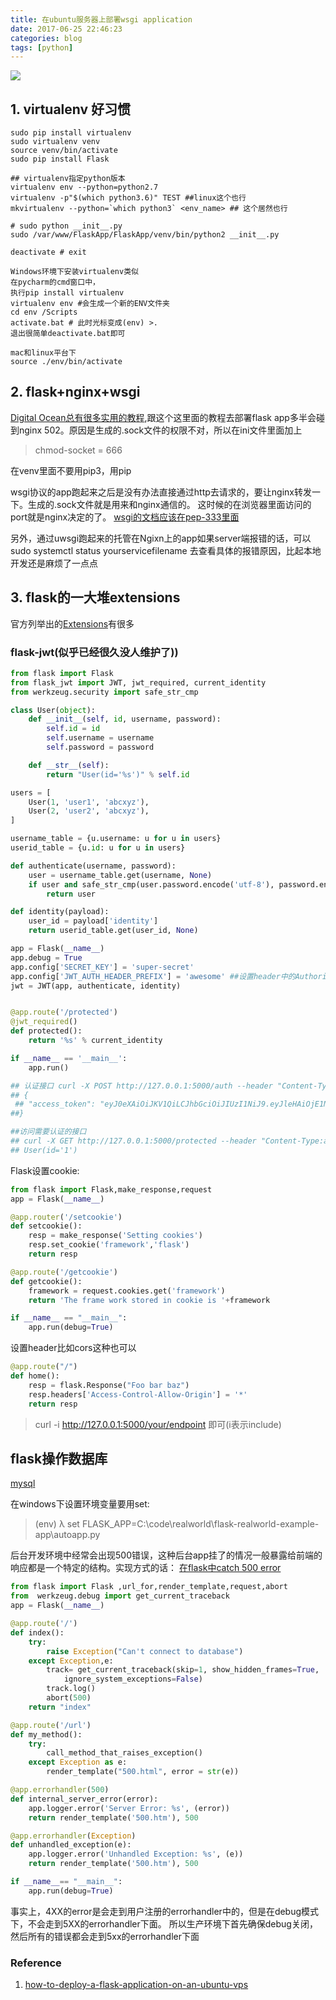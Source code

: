 ```yaml
---
title: 在ubuntu服务器上部署wsgi application
date: 2017-06-25 22:46:23
categories: blog
tags: [python]
---
```


![](https://www.haldir66.ga/static/imgs/ChMkJ1fAMmKIIFpWAA_5Us41gQkAAUv1QE2Pp8AD_lq599.jpg)
<!--more-->

## 1. virtualenv 好习惯

```shell
sudo pip install virtualenv
sudo virtualenv venv
source venv/bin/activate
sudo pip install Flask

## virtualenv指定python版本
virtualenv env --python=python2.7
virtualenv -p"$(which python3.6)" TEST ##linux这个也行
mkvirtualenv --python=`which python3` <env_name> ## 这个居然也行

# sudo python __init__.py
sudo /var/www/FlaskApp/FlaskApp/venv/bin/python2 __init__.py

deactivate # exit

Windows环境下安装virtualenv类似
在pycharm的cmd窗口中，
执行pip install virtualenv
virtualenv env #会生成一个新的ENV文件夹
cd env /Scripts
activate.bat # 此时光标变成(env) >.
退出很简单deactivate.bat即可

mac和linux平台下
source ./env/bin/activate
```


## 2. flask+nginx+wsgi
[Digital Ocean总有很多实用的教程](https://www.digitalocean.com/community/tutorials/how-to-serve-flask-applications-with-uwsgi-and-nginx-on-ubuntu-16-04),跟这个这里面的教程去部署flask app多半会碰到nginx 502。原因是生成的.sock文件的权限不对，所以在ini文件里面加上

> chmod-socket = 666

在venv里面不要用pip3，用pip

wsgi协议的app跑起来之后是没有办法直接通过http去请求的，要让nginx转发一下。生成的.sock文件就是用来和nginx通信的。
这时候的在浏览器里面访问的port就是nginx决定的了。
[wsgi的文档应该在pep-333里面](https://www.python.org/dev/peps/pep-3333/)

另外，通过uwsgi跑起来的托管在Ngixn上的app如果server端报错的话，可以sudo systemctl status yourservicefilename 去查看具体的报错原因，比起本地开发还是麻烦了一点点


## 3. flask的一大堆extensions
官方列举出的[Extensions](http://flask.pocoo.org/extensions/)有很多

### flask-jwt(似乎已经很久没人维护了))
```python
from flask import Flask
from flask_jwt import JWT, jwt_required, current_identity
from werkzeug.security import safe_str_cmp

class User(object):
    def __init__(self, id, username, password):
        self.id = id
        self.username = username
        self.password = password

    def __str__(self):
        return "User(id='%s')" % self.id

users = [
    User(1, 'user1', 'abcxyz'),
    User(2, 'user2', 'abcxyz'),
]

username_table = {u.username: u for u in users}
userid_table = {u.id: u for u in users}

def authenticate(username, password):
    user = username_table.get(username, None)
    if user and safe_str_cmp(user.password.encode('utf-8'), password.encode('utf-8')):
        return user

def identity(payload):
    user_id = payload['identity']
    return userid_table.get(user_id, None)

app = Flask(__name__)
app.debug = True
app.config['SECRET_KEY'] = 'super-secret'
app.config['JWT_AUTH_HEADER_PREFIX'] = 'awesome' ##设置header中的Authorization: JWT xxxxx中的JWT三个字
jwt = JWT(app, authenticate, identity)


@app.route('/protected')
@jwt_required()
def protected():
    return '%s' % current_identity

if __name__ == '__main__':
    app.run()

## 认证接口 curl -X POST http://127.0.0.1:5000/auth --header "Content-Type:application/json" --data '{"username":"user1","password":"abcxyz"}'    
## {
 ## "access_token": "eyJ0eXAiOiJKV1QiLCJhbGciOiJIUzI1NiJ9.eyJleHAiOjE1MzEyMTg0NTUsImlhdCI6MTUzMTIxODE1NSwibmJmIjoxNTMxMjE4MTU1LCJpZGVudGl0eSI6MX0.TPfb5Xwthbwnnf5P1LNB0o-CKiSis8VH0Db6JEotc9A"
##}

##访问需要认证的接口
## curl -X GET http://127.0.0.1:5000/protected --header "Content-Type:application/json" --header "Authorization: JWT eyJ0eXAiOiJKV1QiLCJhbGciOiJIUzI1NiJ9.eyJleHAiOjE1MzEyMTg0NTUsImlhdCI6MTUzMTIxODE1NSwibmJmIjoxNTMxMjE4MTU1LCJpZGVudGl0eSI6MX0.TPfb5Xwthbwnnf5P1LNB0o-CKiSis8VH0Db6JEotc9A"
## User(id='1')

```

Flask设置cookie:
```python
from flask import Flask,make_response,request
app = Flask(__name__)

@app.router('/setcookie')
def setcookie():
    resp = make_response('Setting cookies')
    resp.set_cookie('framework','flask')
    return resp

@app.route('/getcookie')
def getcookie():
    framework = request.cookies.get('framework')
    return 'The frame work stored in cookie is '+framework

if __name__ == "__main__":
    app.run(debug=True)
```

设置header比如cors这种也可以
```python 
@app.route("/")
def home():
    resp = flask.Response("Foo bar baz")
    resp.headers['Access-Control-Allow-Origin'] = '*'
    return resp
```
> curl -i http://127.0.0.1:5000/your/endpoint 即可(i表示include)

## flask操作数据库
[mysql](https://www.thatyou.cn/flask%E4%BD%BF%E7%94%A8flask-sqlalchemy%E6%93%8D%E4%BD%9Cmysql%E6%95%B0%E6%8D%AE%E5%BA%93%EF%BC%88%E5%9B%9B%EF%BC%89-%E8%81%94%E8%A1%A8%E5%A4%9A%E5%AF%B9%E5%A4%9A%E6%9F%A5%E8%AF%A2/)



在windows下设置环境变量要用set:
> (env) λ set FLASK_APP=C:\code\realworld\flask-realworld-example-app\autoapp.py

后台开发环境中经常会出现500错误，这种后台app挂了的情况一般暴露给前端的响应都是一个特定的结构。实现方式的话：
[在flask中catch 500 error](https://stackoverflow.com/questions/14993318/catching-a-500-server-error-in-flask)
```python
from flask import Flask ,url_for,render_template,request,abort
from  werkzeug.debug import get_current_traceback
app = Flask(__name__)

@app.route('/')
def index():
    try:
        raise Exception("Can't connect to database")
    except Exception,e:
        track= get_current_traceback(skip=1, show_hidden_frames=True,
            ignore_system_exceptions=False)
        track.log()
        abort(500)
    return "index"

@app.route('/url')
def my_method():
    try:
        call_method_that_raises_exception()
    except Exception as e:
	    render_template("500.html", error = str(e))

@app.errorhandler(500)
def internal_server_error(error):
    app.logger.error('Server Error: %s', (error))
    return render_template('500.htm'), 500

@app.errorhandler(Exception)
def unhandled_exception(e):
    app.logger.error('Unhandled Exception: %s', (e))
    return render_template('500.htm'), 500

if __name__== "__main__":
    app.run(debug=True)
```
事实上，4XX的error是会走到用户注册的errorhandler中的，但是在debug模式下，不会走到5XX的errorhandler下面。
所以生产环境下首先确保debug关闭，然后所有的错误都会走到5xx的errorhandler下面





### Reference
1. [how-to-deploy-a-flask-application-on-an-ubuntu-vps](https://www.digitalocean.com/community/tutorials/how-to-deploy-a-flask-application-on-an-ubuntu-vps)
